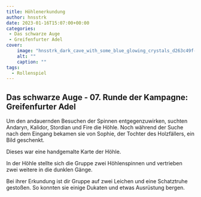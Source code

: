 ```yaml
---
title: Höhlenerkundung
author: hnsstrk
date: 2023-01-16T15:07:00+00:00
categories:
 - Das schwarze Auge
 - Greifenfurter Adel
cover:
    image: "hnsstrk_dark_cave_with_some_blue_glowing_crystals_d263c49f-3809-4e9c-9d90-857c087937d5-768x512.png"
    alt: ""
    caption: ""
tags:
  - Rollenspiel
---
```


## Das schwarze Auge - 07. Runde der Kampagne: Greifenfurter Adel

Um den andauernden Besuchen der Spinnen entgegenzuwirken, suchten Andaryn, Kalidor, Stordian und Fire die Höhle. Noch während der Suche nach dem Eingang bekamen sie von Sophie, der Tochter des Holzfällers, ein Bild geschenkt.

Dieses war eine handgemalte Karte der Höhle.

In der Höhle stellte sich die Gruppe zwei Höhlenspinnen und vertrieben zwei weitere in die dunklen Gänge.

Bei ihrer Erkundung ist dir Gruppe auf zwei Leichen und eine Schatztruhe gestoßen. So konnten sie einige Dukaten und etwas Ausrüstung bergen.